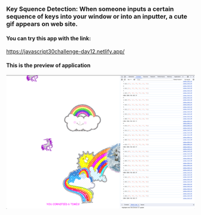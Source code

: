 ### Key Squence Detection: When someone inputs a certain sequence of keys into your window or into an inputter, a cute gif appears on web site.

#### You can try this app with the link:
https://javascript30challenge-day12.netlify.app/

#### This is the preview of application
![Screenshot of deployed app](img/cornify.png)
